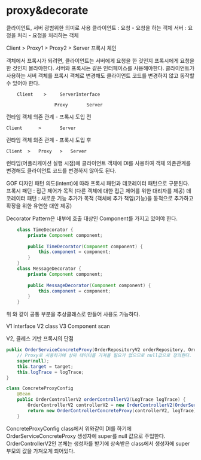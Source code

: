 # proxy&decorate

클라이언트, 서버 광범위한 의미로 사용
클라이언트 : 요청 - 요청을 하는 객체
서버 : 요청을 처리 - 요청을 처리하는 객체

Client  >   Proxy1  >   Proxy2  >   Server
                프록시 체인

객체에서 프록시가 되려면, 클라이언트는 서버에게 요청을 한 것인지 프록시에게 요청을 한 것인지 몰라야한다.
서버와 프록시는 같은 인터페이스를 사용해야한다.
클라이언트가 사용하는 서버 객체를 프록시 객체로 변경해도 클라이언트 코드를 변경하지 않고 동작할 수 있어야 한다.

        Client    >     ServerInterface
    
                      Proxy       Server

런타임 객체 의존 관계 - 프록시 도입 전

    Client      >       Server

런타임 객체 의존 관계 - 프록시 도입 후

    Client  >   Proxy   >   Server

런타임(어플리케이션 실행 시점)에 클라이언트 객체에 DI를 사용하여 객체 의존관계를 변경해도 클라이언트 코드를 변경하지 않아도 된다.

GOF 디자인 패턴
의도(intent)에 따라 프록시 패턴과 데코레이터 패턴으로 구분된다.
프록시 패턴 : 접근 제어가 목적 (다른 객체에 대한 접근 제어를 위한 대리자를 제공)
데코레이터 패턴 : 새로운 기능 추가가 목적 (객체에 추가 책임(기능)을 동적으로 추가하고 확장을 위한 유연한 대안 제공)

Decorator Pattern은 내부에 호출 대상인 Component를 가지고 있어야 한다.
```java
    class TimeDecorator {
        private Component component;
        
        public TimeDecorator(Component component) {
            this.component = component;
        }
    }
    class MessageDecorator {
        private Component component;
        
        public MessageDecorator(Component component) {
            this.component = component;
        }
    }
```
위 와 같이 공통 부분을 추상클래스로 만들어 사용도 가능하다.

V1 interface
V2 class
V3 Component scan


V2, 클레스 기반 프록시의 단점
```java
public OrderServiceConcreteProxy(OrderRepositoryV2 orderRepository, OrderServiceV2 target, LogTrace logTrace) {
    // Proxy로 사용하기에 상위 데이터를 가져올 필요가 없으므로 null값으로 정의한다.
    super(null);
    this.target = target;
    this.logTrace = logTrace;
}

class ConcreteProxyConfig
    @Bean
    public OrderControllerV2 orderControllerV2(LogTrace logTrace) {
        OrderControllerV2 controllerV2 = new OrderControllerV2(OrderServiceV2(logTrace));
        return new OrderControllerConcreteProxy(controllerV2, logTrace);
    }
```

ConcreteProxyConfig class에서 위와같이 DI를 하기에 OrderServiceConcreteProxy 생성자에 super를 null 값으로 주입한다.
OrderControllerV2인 본체는 생성자를 받기에 상속받은 class에서 생성자에 super 부모의 값을 가져오게 되어있다.

